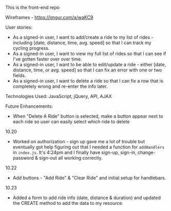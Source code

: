 This is the front-end repo

Wireframes - https://imgur.com/a/waKC9

User stories:
- As a signed-in user, I want to add/create a ride to my list of rides - including [date, distance, time, avg. speed] so that I can track my cycling progress.
- As a signed-in user, I want to view my full list of rides so that I can see if I've gotten faster over over time.
- As a signed-in user, I want to be able to edit/update a ride - either [date, distance, time, or avg. speed] so that I can fix an error with one or two fields.
- As a signed-in user, I want to delete a ride so that I can fix a row that is completely wrong and re-enter the info later.

Technologies Used:  JavaScript, jQuery, API, AJAX

Future Enhancements:
- When "Delete A Ride" button is selected, make a button appear next to each ride so user can easily select which ride to delete

10.20
- Worked on authorization - sign up gave me a lot of trouble but eventually got help figuring out that I needed a function for `addHandlers` in `index.js`.  It's 4:24pm and I finally have sign-up, sign-in, change-password & sign-out all working correctly.

10.22
- Add buttons - "Add Ride" & "Clear Ride" and initial setup for handlebars.

10.23
- Added a form to add ride info (date, distance & duration) and updated the CREATE method to add the data to my resource.
